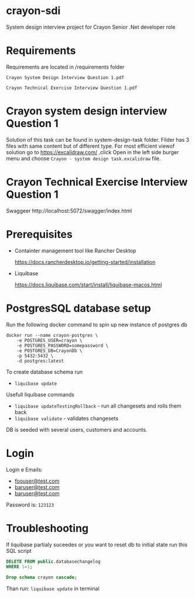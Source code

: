 # crayon-sdi
System design interview project for Crayon Senior .Net developer role

# Requirements
Requirements are located in /requirements folder

`Crayon System Design Interview Question 1.pdf`

`Crayon Technical Exercise Interview Question 1.pdf`

# Crayon system design interview Question 1
Solution of this task can be found in system-design-task folder. Filder has 3 files with same content but of different type. For most efficient viewof solution go to https://excalidraw.com/ ,click Open in the left side burger menu and choose `Crayon - system design task.excalidraw` file.

# Crayon Technical Exercise Interview Question 1
Swaggeer http://localhost:5072/swagger/index.html


# Prerequisites
 - Containter management tool like Rancher Desktop 
 
    https://docs.rancherdesktop.io/getting-started/installation
    
 - Liquibase

    https://docs.liquibase.com/start/install/liquibase-macos.html


# PostgresSQL database setup
Run the following docker command to spin up new instance of postgres db

```docker
docker run --name crayon-postgres \
    -e POSTGRES_USER=crayon \
    -e POSTGRES_PASSWORD=somepassword \
    -e POSTGRES_DB=CrayonDb \
    -p 5432:5432 \
    -d postgres:latest
```

To create database schema run
-  ```liquibase update```

Usefull liquibase commands
-   ```liquibase updateTestingRollback``` - run all changesets and rolls them back
-   ```liquibase validate``` - validates changesets


DB is seeded with several users, customers and accounts.


# Login
Login e
Emails:
- foouser@test.com
- baruser@test.com
- baruser@test.com

Password is: ```123123```



# Troubleshooting
If liquibase partialy suceedes or you want to reset db to initial state run this SQL script
```SQL
DELETE FROM public.databasechangelog	
WHERE 1=1;

Drop schema crayon cascade;
```
Than run: ```liquibase update``` in terminal
